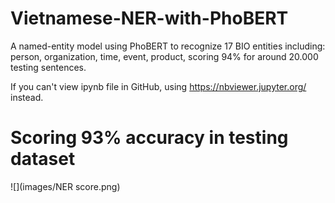 # Vietnamese-NER-with-PhoBERT
A named-entity model using PhoBERT to recognize 17 BIO entities including: person, organization, time, event, product, scoring 94% for around 20.000 testing sentences. 

If you can't view ipynb file in GitHub, using https://nbviewer.jupyter.org/ instead.

# Scoring 93% accuracy in testing dataset
![](images/NER score.png)
